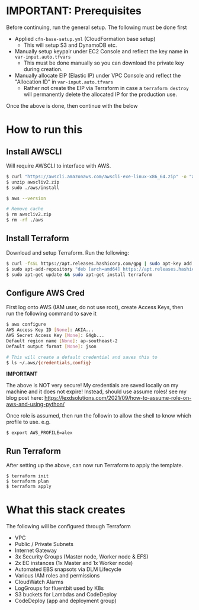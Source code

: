# IMPORTANT: Prerequisites
Before continuing, run the general setup. The following must be done first

 - Applied `cfn-base-setup.yml` (CloudFormation base setup)
   - This will setup S3 and DynamoDB etc.
 - Manually setup keypair under EC2 Console and reflect the key name in `var-input.auto.tfvars`
   - This must be done manually so you can download the private key during creation.
 - Manually allocate EIP (Elastic IP) under VPC Console and reflect the "Allocation ID" in `var-input.auto.tfvars`
   - Rather not create the EIP via Terraform in case a `terraform destroy` will permanently delete the allocated IP for the production use.

Once the above is done, then continue with the below

# How to run this

## Install AWSCLI
Will require AWSCLI to interface with AWS.

```bash
$ curl "https://awscli.amazonaws.com/awscli-exe-linux-x86_64.zip" -o "awscliv2.zip"
$ unzip awscliv2.zip
$ sudo ./aws/install

$ aws --version

# Remove cache
$ rm awscliv2.zip
$ rm -rf ./aws
```
## Install Terraform
Download and setup Terraform. Run the following:

```bash
$ curl -fsSL https://apt.releases.hashicorp.com/gpg | sudo apt-key add -
$ sudo apt-add-repository "deb [arch=amd64] https://apt.releases.hashicorp.com $(lsb_release -cs) main"
$ sudo apt-get update && sudo apt-get install terraform
```

## Configure AWS Cred
First log onto AWS (IAM user, do not use root), create Access Keys, then run the following command to save it

```bash
$ aws configure
AWS Access Key ID [None]: AKIA...
AWS Secret Access Key [None]: G4gb...
Default region name [None]: ap-southeast-2
Default output format [None]: json

# This will create a default credential and saves this to
$ ls ~/.aws/{credentials,config}
```
**IMPORTANT**

The above is NOT very secure! My credentials are saved locally on my machine and it does not expire! Instead, should use assume roles! see my blog post here: https://lexdsolutions.com/2021/09/how-to-assume-role-on-aws-and-using-python/

Once role is assumed, then run the followin to allow the shell to know which profile to use. e.g.
```
$ export AWS_PROFILE=alex
```

## Run Terraform
After setting up the above, can now run Terraform to apply the template.
```
$ terraform init
$ terraform plan
$ terraform apply
```

# What this stack creates
The following will be configured through Terraform
 - VPC
 - Public / Private Subnets
 - Internet Gateway
 - 3x Security Groups (Master node, Worker node & EFS)
 - 2x EC instances (1x Master and 1x Worker node)
 - Automated EBS snapsots via DLM Lifecycle
 - Various IAM roles and permissions
 - CloudWatch Alarms
 - LogGroups for fluentbit used by K8s
 - S3 buckets for Lambdas and CodeDeploy
 - CodeDeploy (app and deployment group)
